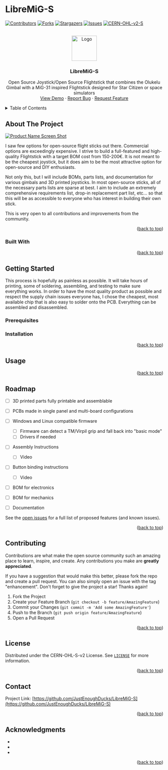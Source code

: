 # LibreMiG-S

<!-- Improved compatibility of back to top link: See: https://github.com/othneildrew/Best-README-Template/pull/73 -->
<a name="readme-top"></a>
<!--
*** Thanks for checking out the Best-README-Template. If you have a suggestion
*** that would make this better, please fork the repo and create a pull request
*** or simply open an issue with the tag "enhancement".
*** Don't forget to give the project a star!
*** Thanks again! Now go create something AMAZING! :D
-->



<!-- PROJECT SHIELDS -->
<!--
*** I'm using markdown "reference style" links for readability.
*** Reference links are enclosed in brackets [ ] instead of parentheses ( ).
*** See the bottom of this document for the declaration of the reference variables
*** for contributors-url, forks-url, etc. This is an optional, concise syntax you may use.
*** https://www.markdownguide.org/basic-syntax/#reference-style-links
-->
[![Contributors][contributors-shield]][contributors-url]
[![Forks][forks-shield]][forks-url]
[![Stargazers][stars-shield]][stars-url]
[![Issues][issues-shield]][issues-url]
[![CERN-OHL-v2-S][license-shield]][license-url]
<!-- [![LinkedIn][linkedin-shield]][linkedin-url] -->


<!-- PROJECT LOGO -->
<br />
<div align="center">
  <a href="https://github.com/JustEnoughDucks/LibreMiG-S">
    <img src="images/logo.png" alt="Logo" width="80" height="80">
  </a>

  <h3 align="center">LibreMiG-S</h3>

  <p align="center">
    Open Source Joystick/Open Source Flightstick that combines the Olukelu Gimbal with a MiG-31 inspired Flightstick designed for Star Citizen or space simulators
    <!-- <br />
    <a href="https://github.com/JustEnoughDucks/LibreMiG-S"><strong>Explore the docs »</strong></a>
    <br /> -->
    <br /> 
    <a href="https://github.com/JustEnoughDucks/LibreMiG-S">View Demo</a>
    ·
    <a href="https://github.com/JustEnoughDucks/LibreMiG-S/issues">Report Bug</a>
    ·
    <a href="https://github.com/JustEnoughDucks/LibreMiG-S/issues">Request Feature</a>
  </p>
</div>



<!-- TABLE OF CONTENTS -->
<details>
  <summary>Table of Contents</summary>
  <ol>
    <li>
      <a href="#about-the-project">About The Project</a>
      <ul>
        <li><a href="#built-with">Built With</a></li>
      </ul>
    </li>
    <li>
      <a href="#getting-started">Getting Started</a>
      <ul>
        <li><a href="#prerequisites">Prerequisites</a></li>
        <li><a href="#installation">Installation</a></li>
      </ul>
    </li>
    <li><a href="#usage">Usage</a></li>
    <li><a href="#roadmap">Roadmap</a></li>
    <li><a href="#contributing">Contributing</a></li>
    <li><a href="#license">License</a></li>
    <li><a href="#contact">Contact</a></li>
    <li><a href="#acknowledgments">Acknowledgments</a></li>
  </ol>
</details>



<!-- ABOUT THE PROJECT -->
## About The Project

[![Product Name Screen Shot][product-screenshot]](https://example.com)

I saw few options for open-source flight sticks out there. Commercial options are exceedingly expensive. I strive to build a full-featured and high-quality Flightstick with a target BOM cost from 150-200€. It is not meant to be the cheapest joystick, but it does aim to be the most attractive option for open-source and DIY enthusiasts.

Not only this, but I will include BOMs, parts lists, and documentation for various gimbals and 3D printed joysticks. In most open-source sticks, all of the necessary parts lists are sparse at best. I aim to include an extremely comprehensive requirements list, drop-in replacement part list, etc... so that this will be as accessible to everyone who has interest in building their own stick.

This is very open to all contributions and improvements from the community.

<p align="right">(<a href="#readme-top">back to top</a>)</p>



### Built With
<!--
* [![Next][Next.js]][Next-url]
* [![React][React.js]][React-url]
* [![Vue][Vue.js]][Vue-url]
* [![Angular][Angular.io]][Angular-url]
* [![Svelte][Svelte.dev]][Svelte-url]
* [![Laravel][Laravel.com]][Laravel-url]
* [![Bootstrap][Bootstrap.com]][Bootstrap-url]
* [![JQuery][JQuery.com]][JQuery-url]
-->
<p align="right">(<a href="#readme-top">back to top</a>)</p>



<!-- GETTING STARTED -->
## Getting Started

This process is hopefully as painless as possible. It will take hours of printing, some of soldering, assembling, and testing to make sure everything works. In order to have the most quality product as possible and respect the supply chain issues everyone has, I chose the cheapest, most available chip that is also easy to solder onto the PCB. Everything can be assembled and disassembled.

### Prerequisites
<!--
This is an example of how to list things you need to use the software and how to install them.
* npm
  ```sh
  npm install npm@latest -g
  ```
-->
### Installation

<!-- 1. Get a free API Key at [https://example.com](https://example.com)
2. Clone the repo
   ```sh
   git clone https://github.com/github_username/repo_name.git
   ```
3. Install NPM packages
   ```sh
   npm install
   ```
4. Enter your API in `config.js`
   ```js
   const API_KEY = 'ENTER YOUR API';
   ```
-->
<p align="right">(<a href="#readme-top">back to top</a>)</p>



<!-- USAGE EXAMPLES -->
## Usage

<!-- Use this space to show useful examples of how a project can be used. Additional screenshots, code examples and demos work well in this space. You may also link to more resources.

_For more examples, please refer to the [Documentation](https://example.com)_ -->

<p align="right">(<a href="#readme-top">back to top</a>)</p>



<!-- ROADMAP -->
## Roadmap

- [ ] 3D printed parts fully printable and assemblable
- [ ] PCBs made in single panel and multi-board configurations
- [ ] Windows and Linux compatible firmware
    - [ ] Firmware can detect a TM/Virpil grip and fall back into "basic mode"
    - [ ] Drivers if needed
- [ ] Assembly Instructions
    - [ ] Video
- [ ] Button binding instructions
    - [ ] Video
- [ ] BOM for electronics
- [ ] BOM for mechanics
- [ ] Documentation



See the [open issues](https://github.com/JustEnoughDucks/LibreMiG-S/issues) for a full list of proposed features (and known issues).

<p align="right">(<a href="#readme-top">back to top</a>)</p>



<!-- CONTRIBUTING -->
## Contributing

Contributions are what make the open source community such an amazing place to learn, inspire, and create. Any contributions you make are **greatly appreciated**.

If you have a suggestion that would make this better, please fork the repo and create a pull request. You can also simply open an issue with the tag "enhancement".
Don't forget to give the project a star! Thanks again!

1. Fork the Project
2. Create your Feature Branch (`git checkout -b feature/AmazingFeature`)
3. Commit your Changes (`git commit -m 'Add some AmazingFeature'`)
4. Push to the Branch (`git push origin feature/AmazingFeature`)
5. Open a Pull Request

<p align="right">(<a href="#readme-top">back to top</a>)</p>



<!-- LICENSE -->
## License

Distributed under the CERN-OHL-S-v2 License. See [`LICENSE`](https://github.com/JustEnoughDucks/LibreMiG-S/blob/main/LICENSE) for more information.

<p align="right">(<a href="#readme-top">back to top</a>)</p>



<!-- CONTACT -->
## Contact

<!-- Benjamin - [@twitter_handle](https://twitter.com/twitter_handle) - email@email_client.com -->

Project Link: [https://github.com/JustEnoughDucks/LibreMiG-S](https://github.com/JustEnoughDucks/LibreMiG-S)

<p align="right">(<a href="#readme-top">back to top</a>)</p>



<!-- ACKNOWLEDGMENTS -->
## Acknowledgments

* []()
* []()
* []()

<p align="right">(<a href="#readme-top">back to top</a>)</p>



<!-- MARKDOWN LINKS & IMAGES -->
<!-- https://www.markdownguide.org/basic-syntax/#reference-style-links -->
[contributors-shield]: https://img.shields.io/github/contributors/JustEnoughDucks/LibreMiG-S?style=for-the-badge
[contributors-url]: https://github.com/JustEnoughDucks/LibreMiG-S/graphs/contributors
[forks-shield]: https://img.shields.io/github/forks/JustEnoughDucks/LibreMiG-S?style=for-the-badge
[forks-url]: https://github.com/JustEnoughDucks/LibreMiG-S/network/members
[stars-shield]: https://img.shields.io/github/stars/JustEnoughDucks/LibreMiG-S?style=for-the-badge
[stars-url]: https://github.com/JustEnoughDucks/LibreMiG-S/stargazers
[issues-shield]: https://img.shields.io/github/issues/JustEnoughDucks/LibreMiG-S?style=for-the-badge
[issues-url]: https://github.com/JustEnoughDucks/LibreMiG-S/issues
[license-shield]: https://img.shields.io/badge/License-CERN--OHL--v2--S-brightgreen?style=for-the-badge
[license-url]: https://ohwr.org/cern_ohl_s_v2.pdf
[linkedin-shield]: https://img.shields.io/badge/-LinkedIn-black.svg?style=for-the-badge&logo=linkedin&colorB=555
[linkedin-url]: https://linkedin.com/in/linkedin_username
[product-screenshot]: images/screenshot.png
[Next.js]: https://img.shields.io/badge/next.js-000000?style=for-the-badge&logo=nextdotjs&logoColor=white
[Next-url]: https://nextjs.org/
[React.js]: https://img.shields.io/badge/React-20232A?style=for-the-badge&logo=react&logoColor=61DAFB
[React-url]: https://reactjs.org/
[Vue.js]: https://img.shields.io/badge/Vue.js-35495E?style=for-the-badge&logo=vuedotjs&logoColor=4FC08D
[Vue-url]: https://vuejs.org/
[Angular.io]: https://img.shields.io/badge/Angular-DD0031?style=for-the-badge&logo=angular&logoColor=white
[Angular-url]: https://angular.io/
[Svelte.dev]: https://img.shields.io/badge/Svelte-4A4A55?style=for-the-badge&logo=svelte&logoColor=FF3E00
[Svelte-url]: https://svelte.dev/
[Laravel.com]: https://img.shields.io/badge/Laravel-FF2D20?style=for-the-badge&logo=laravel&logoColor=white
[Laravel-url]: https://laravel.com
[Bootstrap.com]: https://img.shields.io/badge/Bootstrap-563D7C?style=for-the-badge&logo=bootstrap&logoColor=white
[Bootstrap-url]: https://getbootstrap.com
[JQuery.com]: https://img.shields.io/badge/jQuery-0769AD?style=for-the-badge&logo=jquery&logoColor=white
[JQuery-url]: https://jquery.com 
